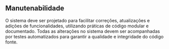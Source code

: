 ## Manutenabilidade ##

O sistema deve ser projetado para facilitar correções, atualizações e adições de funcionalidades, utilizando práticas de código modular e documentado.
Todas as alterações no sistema devem ser acompanhadas por testes automatizados para garantir a qualidade e integridade do código fonte.